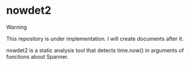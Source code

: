 # nowdet2

> [!WARNING]
> This repository is under implementation. I will create documents after it.

nowdet2 is a static analysis tool that detects time.now() in arguments of functions about Spanner.
